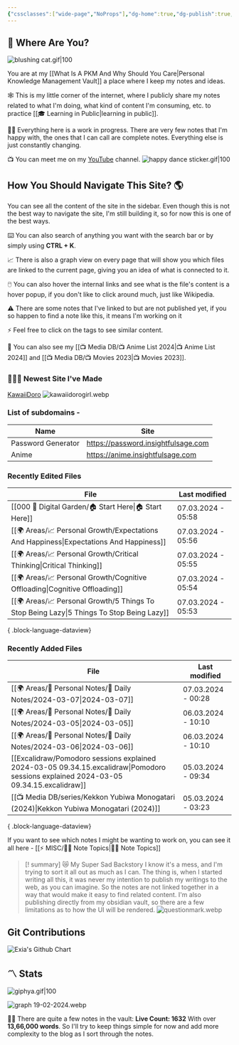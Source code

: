 ```yaml
---
{"cssclasses":["wide-page","NoProps"],"dg-home":true,"dg-publish":true,"permalink":"/000-digital-garden/start-here/","tags":["gardenEntry"],"dgPassFrontmatter":true,"noteIcon":"3","created":"2023-12-10T08:50:33.353+05:30","updated":"2024-03-07T05:58:21.980+05:30"}
---
```


## 🫨 Where Are You?

![blushing cat.gif|100](/img/user/%F0%9F%9B%A2%EF%B8%8F%20Resources/%F0%9F%93%81%20Files/%F0%9F%93%B8Images/blushing%20cat.gif)

You are at my [[What Is A PKM And Why Should You Care\|Personal Knowledge Management Vault]] a place where I keep my notes and ideas.

🕸️ This is my little corner of the internet, where I publicly share my notes related to what I'm doing, what kind of content I'm consuming, etc. to practice [[🎓 Learning in Public\|learning in public]].

👷🏻 Everything here is a work in progress. There are very few notes that I'm happy with, the ones that I can call are complete notes. Everything else is just constantly changing.

📺 You can meet me on my [YouTube](https://youtube.com/@varunpaherwar) channel.
![happy dance sticker.gif|100](/img/user/%F0%9F%9B%A2%EF%B8%8F%20Resources/%F0%9F%93%81%20Files/%F0%9F%93%B8Images/happy%20dance%20sticker.gif)
## How You Should Navigate This Site? 🌎
You can see all the content of the site in the sidebar. Even though this is not the best way to navigate the site, I'm still building it, so for now this is one of the best ways.

⌨️ You can also search of anything you want with the search bar or by simply using **CTRL + K**.

📈 There is also a graph view on every page that will show you which files are linked to the current page, giving you an idea of what is connected to it.

🖱️ You can also hover the internal links and see what is the file's content is a hover popup, if you don't like to click around much, just like Wikipedia.

⚠️ There are some notes that I've linked to but are not published yet, if you so happen to find a note like this, it means I'm working on it

⚡ Feel free to click on the tags to see similar content.

🎥 You can also see my [[📺 Media DB/📺 Anime List 2024\|📺 Anime List 2024]] and [[📺 Media DB/📺 Movies 2023\|📺 Movies 2023]].
### 🧑🏻‍💻 Newest Site I've Made
[KawaiiDoro](https://kawaiidoro.com)
![kawaiidorogirl.webp](/img/user/%F0%9F%9B%A2%EF%B8%8F%20Resources/%F0%9F%93%81%20Files/KawaiiDoro/kawaiidorogirl.webp)

### List of subdomains -
| Name | Site |
| ---- | ---- |
| Password Generator | https://password.insightfulsage.com |
| Anime | https://anime.insightfulsage.com |

### Recently Edited Files
| File                                                                                        | Last modified      |
| ------------------------------------------------------------------------------------------- | ------------------ |
| [[000 🏡 Digital Garden/🏠 Start Here\|🏠 Start Here]]                                   | 07.03.2024 - 05:58 |
| [[🌍 Areas/📈 Personal Growth/Expectations And Happiness\|Expectations And Happiness]]   | 07.03.2024 - 05:56 |
| [[🌍 Areas/📈 Personal Growth/Critical Thinking\|Critical Thinking]]                     | 07.03.2024 - 05:55 |
| [[🌍 Areas/📈 Personal Growth/Cognitive Offloading\|Cognitive Offloading]]               | 07.03.2024 - 05:54 |
| [[🌍 Areas/📈 Personal Growth/5 Things To Stop Being Lazy\|5 Things To Stop Being Lazy]] | 07.03.2024 - 05:53 |

{ .block-language-dataview}

### Recently Added Files
| File                                                                                                                                     | Last modified      |
| ---------------------------------------------------------------------------------------------------------------------------------------- | ------------------ |
| [[🌍 Areas/📧 Personal Notes/📓 Daily Notes/2024-03-07\|2024-03-07]]                                                                  | 07.03.2024 - 00:28 |
| [[🌍 Areas/📧 Personal Notes/📓 Daily Notes/2024-03-05\|2024-03-05]]                                                                  | 06.03.2024 - 10:10 |
| [[🌍 Areas/📧 Personal Notes/📓 Daily Notes/2024-03-06\|2024-03-06]]                                                                  | 06.03.2024 - 10:10 |
| [[Excalidraw/Pomodoro sessions explained 2024-03-05 09.34.15.excalidraw\|Pomodoro sessions explained 2024-03-05 09.34.15.excalidraw]] | 05.03.2024 - 09:34 |
| [[📺 Media DB/series/Kekkon Yubiwa Monogatari (2024)\|Kekkon Yubiwa Monogatari (2024)]]                                               | 05.03.2024 - 03:23 |

{ .block-language-dataview}

If you want to see which notes I might be wanting to work on, you can see it all here - [[⚡ MISC/✍🏻 Note Topics\|✍🏻 Note Topics]]

>[! summary]  😿 My Super Sad Backstory
> I know it's a mess, and I'm trying to sort it all out as much as I can.
The thing is, when I started writing all this, it was never my intention to publish my writings to the web, as you can imagine.
So the notes are not linked together in a way that would make it easy to find related content.
I'm also publishing directly from my obsidian vault, so there are a few limitations as to how the UI will be rendered.
> ![questionmark.webp](/img/user/%F0%9F%9B%A2%EF%B8%8F%20Resources/%F0%9F%93%81%20Files/%F0%9F%93%B8Images/questionmark.webp)

## Git Contributions
<img src="https://ghchart.rshah.org/A020F0/ooexiaoo" alt="Exia's Github Chart" />

## 〽️ Stats
![giphya.gif|100](/img/user/%F0%9F%9B%A2%EF%B8%8F%20Resources/%F0%9F%93%81%20Files/%F0%9F%93%B8Images/giphya.gif)

![graph 19-02-2024.webp](/img/user/%F0%9F%9B%A2%EF%B8%8F%20Resources/%F0%9F%93%81%20Files/%F0%9F%93%B8Images/graph%2019-02-2024.webp)

😵‍💫 There are quite a few notes in the vault:
**Live Count: 1632** With over **13,66,000 words**.
So I'll try to keep things simple for now and add more complexity to the blog as I sort through the notes.